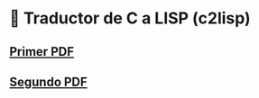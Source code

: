 # 🔡 Traductor de C a LISP (c2lisp)

## [Primer PDF](https://docs.google.com/document/d/1mOGhNmHDK6k_qsxzFedY75u8_SP836YkuOsG2FEDStc/edit?usp=sharing)
## [Segundo PDF](https://docs.google.com/document/d/1fobIiB3e-sIORUfHoCTM9VJN4tFkLC3tTWqmSb9-WPU/edit?usp=sharing)

